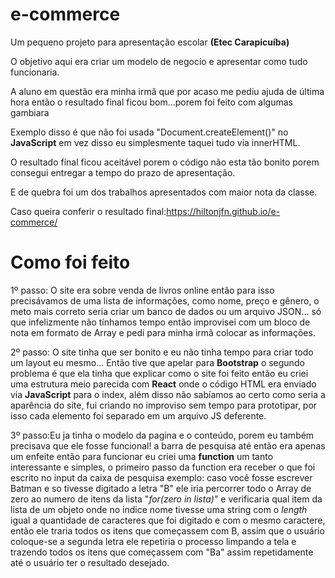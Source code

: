 # e-commerce

Um pequeno projeto para apresentação escolar **(Etec Carapicuíba)**

O objetivo aqui era criar um modelo de negocio e apresentar como tudo funcionaria.

A aluno em questão era minha irmã que por acaso me pediu ajuda de última hora então o resultado final ficou bom...porem foi feito com algumas gambiara

Exemplo disso é que não foi usada "Document.createElement()" no **JavaScript** em vez disso eu simplesmente taquei tudo via innerHTML.

O resultado final ficou aceitável porem o código não esta tão bonito porem consegui entregar a tempo do prazo de apresentação.

E de quebra foi um dos trabalhos apresentados com maior nota da classe.

Caso queira conferir o resultado final:https://hiltonjfn.github.io/e-commerce/

# Como foi feito

1º passo: O site era sobre venda de livros online então para isso precisávamos de uma lista de informações, como nome, preço e gênero, o meto mais correto seria criar um banco de dados ou um arquivo JSON... só que infelizmente não tínhamos tempo então improvisei com um bloco de nota em formato de Array e pedi para minha irmã colocar as informações.

2º passo: O site tinha que ser bonito e eu não tinha tempo para criar todo um layout eu mesmo... Então tive que apelar para **Bootstrap** o segundo problema é que ela tinha que explicar como o site foi feito então eu criei uma estrutura meio parecida com **React** onde o código HTML era enviado via **JavaScript** para o index, além disso não sabíamos ao certo como seria a aparência do site, fui criando no improviso sem tempo para prototipar, por isso cada elemento foi separado em um arquivo JS deferente.

3º passo:Eu ja tinha o modelo da pagina e o conteúdo, porem eu também precisava que ele fosse funcional! a barra de pesquisa até então era apenas um enfeite então para funcionar eu criei uma **function** um tanto interessante e simples, o primeiro passo da function era receber o que foi escrito no input da caixa de pesquisa exemplo: caso você fosse escrever Batman e so tivesse digitado a letra "B" ele iria percorrer todo o Array de zero ao numero de itens da lista "*for(zero in lista)*" e verificaria qual item da lista de um objeto onde no indice nome tivesse uma string com o *length* igual a quantidade de caracteres que foi digitado e com o mesmo caractere, então ele traria todos os itens que começassem com B, assim que o usuário coloque-se a segunda letra ele repetiria o processo limpando a tela e trazendo todos os itens que começassem com "Ba" assim repetidamente até o usuário ter o resultado desejado.

